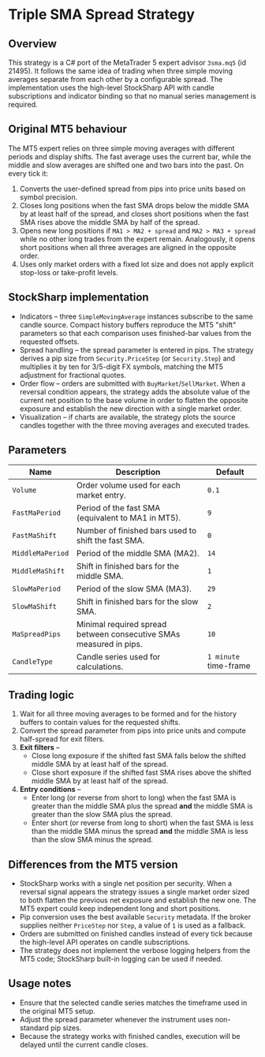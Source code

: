 # Triple SMA Spread Strategy

## Overview
This strategy is a C# port of the MetaTrader 5 expert advisor `3sma.mq5` (id 21495). It follows the same idea of trading when three simple moving averages separate from each other by a configurable spread. The implementation uses the high-level StockSharp API with candle subscriptions and indicator binding so that no manual series management is required.

## Original MT5 behaviour
The MT5 expert relies on three simple moving averages with different periods and display shifts. The fast average uses the current bar, while the middle and slow averages are shifted one and two bars into the past. On every tick it:

1. Converts the user-defined spread from pips into price units based on symbol precision.
2. Closes long positions when the fast SMA drops below the middle SMA by at least half of the spread, and closes short positions when the fast SMA rises above the middle SMA by half of the spread.
3. Opens new long positions if `MA1 > MA2 + spread` and `MA2 > MA3 + spread` while no other long trades from the expert remain. Analogously, it opens short positions when all three averages are aligned in the opposite order.
4. Uses only market orders with a fixed lot size and does not apply explicit stop-loss or take-profit levels.

## StockSharp implementation
* Indicators – three `SimpleMovingAverage` instances subscribe to the same candle source. Compact history buffers reproduce the MT5 "shift" parameters so that each comparison uses finished-bar values from the requested offsets.
* Spread handling – the spread parameter is entered in pips. The strategy derives a pip size from `Security.PriceStep` (or `Security.Step`) and multiplies it by ten for 3/5-digit FX symbols, matching the MT5 adjustment for fractional quotes.
* Order flow – orders are submitted with `BuyMarket`/`SellMarket`. When a reversal condition appears, the strategy adds the absolute value of the current net position to the base volume in order to flatten the opposite exposure and establish the new direction with a single market order.
* Visualization – if charts are available, the strategy plots the source candles together with the three moving averages and executed trades.

## Parameters
| Name | Description | Default |
|------|-------------|---------|
| `Volume` | Order volume used for each market entry. | `0.1` |
| `FastMaPeriod` | Period of the fast SMA (equivalent to MA1 in MT5). | `9` |
| `FastMaShift` | Number of finished bars used to shift the fast SMA. | `0` |
| `MiddleMaPeriod` | Period of the middle SMA (MA2). | `14` |
| `MiddleMaShift` | Shift in finished bars for the middle SMA. | `1` |
| `SlowMaPeriod` | Period of the slow SMA (MA3). | `29` |
| `SlowMaShift` | Shift in finished bars for the slow SMA. | `2` |
| `MaSpreadPips` | Minimal required spread between consecutive SMAs measured in pips. | `10` |
| `CandleType` | Candle series used for calculations. | `1 minute` time-frame |

## Trading logic
1. Wait for all three moving averages to be formed and for the history buffers to contain values for the requested shifts.
2. Convert the spread parameter from pips into price units and compute half-spread for exit filters.
3. **Exit filters** –
   * Close long exposure if the shifted fast SMA falls below the shifted middle SMA by at least half of the spread.
   * Close short exposure if the shifted fast SMA rises above the shifted middle SMA by at least half of the spread.
4. **Entry conditions** –
   * Enter long (or reverse from short to long) when the fast SMA is greater than the middle SMA plus the spread **and** the middle SMA is greater than the slow SMA plus the spread.
   * Enter short (or reverse from long to short) when the fast SMA is less than the middle SMA minus the spread **and** the middle SMA is less than the slow SMA minus the spread.

## Differences from the MT5 version
* StockSharp works with a single net position per security. When a reversal signal appears the strategy issues a single market order sized to both flatten the previous net exposure and establish the new one. The MT5 expert could keep independent long and short positions.
* Pip conversion uses the best available `Security` metadata. If the broker supplies neither `PriceStep` nor `Step`, a value of `1` is used as a fallback.
* Orders are submitted on finished candles instead of every tick because the high-level API operates on candle subscriptions.
* The strategy does not implement the verbose logging helpers from the MT5 code; StockSharp built-in logging can be used if needed.

## Usage notes
* Ensure that the selected candle series matches the timeframe used in the original MT5 setup.
* Adjust the spread parameter whenever the instrument uses non-standard pip sizes.
* Because the strategy works with finished candles, execution will be delayed until the current candle closes.
